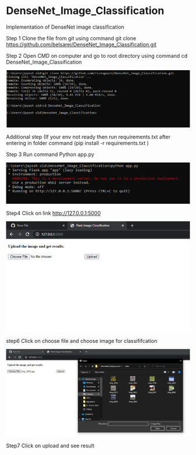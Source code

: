 # DenseNet_Image_Classification
Implementation of DenseNet image classification

Step 1 Clone the file from git using command git clone https://github.com/belsarej/DenseNet_Image_Classification.git

Step 2 Open CMD on computer and go to root directory using command cd DenseNet_Image_Classification

![](https://github.com/belsarej/DenseNet_Image_Classification/blob/main/data/de%201%20screenshot.PNG)

Additional step (If your env not ready then run requirements.txt after entering in folder command (pip install -r requirements.txt )

Step 3 Run command Python app.py

![](https://github.com/belsarej/DenseNet_Image_Classification/blob/main/data/ds%202.PNG)

Step4 Click on link http://127.0.0.1:5000


![](https://github.com/belsarej/DenseNet_Image_Classification/blob/main/data/ds2.PNG)


step6  Click on choose file and choose image for classififcation


![](https://github.com/belsarej/DenseNet_Image_Classification/blob/main/data/ds3.PNG)

Step7  Click on upload and see result 
